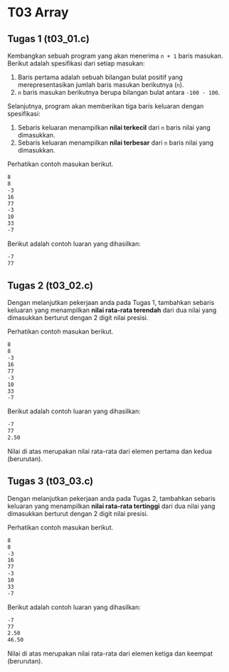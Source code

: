 # T03 Array

## Tugas 1 (t03_01.c)

Kembangkan sebuah program yang akan menerima ```n + 1``` baris masukan. Berikut adalah spesifikasi dari setiap masukan:
1. Baris pertama adalah sebuah bilangan bulat positif yang merepresentasikan jumlah baris masukan berikutnya (```n```).
2. ```n``` baris masukan berikutnya berupa bilangan bulat antara ```-100 - 100```.

Selanjutnya, program akan memberikan tiga baris keluaran dengan spesifikasi:
1. Sebaris keluaran menampilkan **nilai terkecil** dari ```n``` baris nilai yang dimasukkan.
2. Sebaris keluaran menampilkan **nilai terbesar** dari ```n``` baris nilai yang dimasukkan.

Perhatikan contoh masukan berikut.
```bash
8
8
-3
16
77
-3
10
33
-7

```

Berikut adalah contoh luaran yang dihasilkan:

```bash
-7
77

```

## Tugas 2 (t03_02.c)

Dengan melanjutkan pekerjaan anda pada Tugas 1, tambahkan sebaris keluaran yang menampilkan **nilai rata-rata terendah** dari dua nilai yang dimasukkan berturut dengan 2 digit nilai presisi.

Perhatikan contoh masukan berikut.
```bash
8
8
-3
16
77
-3
10
33
-7

```

Berikut adalah contoh luaran yang dihasilkan:

```bash
-7
77
2.50

```

Nilai di atas merupakan nilai rata-rata dari elemen pertama dan kedua (berurutan).

## Tugas 3 (t03_03.c)

Dengan melanjutkan pekerjaan anda pada Tugas 2, tambahkan sebaris keluaran yang menampilkan **nilai rata-rata tertinggi** dari dua nilai yang dimasukkan berturut dengan 2 digit nilai presisi.

Perhatikan contoh masukan berikut.
```bash
8
8
-3
16
77
-3
10
33
-7

```

Berikut adalah contoh luaran yang dihasilkan:

```bash
-7
77
2.50
46.50

```

Nilai di atas merupakan nilai rata-rata dari elemen ketiga dan keempat (berurutan).
